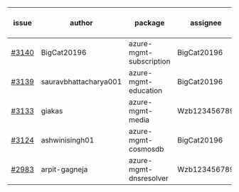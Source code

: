 | issue | author | package | assignee | bot advice | created date of issue | target release date | date from target |
| ------ | ------ | ------ | ------ | ------ | ------ | ------ | :-----: |
| [#3140](https://github.com/Azure/sdk-release-request/issues/3140) | BigCat20196 | azure-mgmt-subscription | BigCat20196 |  | 09-05 | 09-19 |  |
| [#3139](https://github.com/Azure/sdk-release-request/issues/3139) | sauravbhattacharya001 | azure-mgmt-education | BigCat20196 |  | 09-02 | 10-17 |  |
| [#3133](https://github.com/Azure/sdk-release-request/issues/3133) | giakas | azure-mgmt-media | Wzb123456789 | close to release date.  | 09-01 | 09-06 | 0 |
| [#3124](https://github.com/Azure/sdk-release-request/issues/3124) | ashwinisingh01 | azure-mgmt-cosmosdb | BigCat20196 | new comment. | 08-29 | 09-02 |  |
| [#2983](https://github.com/Azure/sdk-release-request/issues/2983) | arpit-gagneja | azure-mgmt-dnsresolver | Wzb123456789 |  | 07-05 | 09-30 |  |
